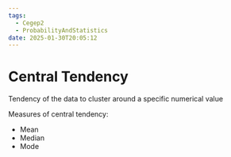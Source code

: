 ```yaml
---
tags:
  - Cegep2
  - ProbabilityAndStatistics
date: 2025-01-30T20:05:12
---
```


# Central Tendency

Tendency of the data to cluster around a specific numerical value

Measures of central tendency:

- Mean
- Median
- Mode